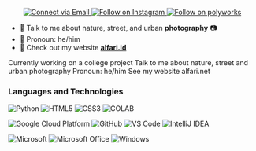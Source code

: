 
<p align="center">
  <a href="#">
    <!--<img alt="Annie Wu animated svg" src="https://i.ibb.co/Wg56hFM/header-111.jpg" width="75%" height=auto preserveAspectRatio="xMidYMid meet"/>-->
  </a>
</p>

<p align="center">
  <a href="mailto:muhammadarialghifari57@gmail.com"> 
    <img alt="Connect via Email" src="https://img.shields.io/badge/Gmail-c14438?style=for-the-badge&logo=Gmail&logoColor=white" />
  </a>
  <a href="https://www.instagram.com/alfari_zero/"> 
    <img alt="Follow on Instagram" src="https://img.shields.io/badge/-Instagram-E4405F?style=for-the-badge&logo=instagram&logoColor=white" />
  </a>
  <a href="https://www.polywork.com/alfari"> 
    <img alt="Follow on polyworks" src="https://img.shields.io/badge/-POLYWORKS-green?style=for-the-badge&logo=polyworks&logoColor=white" />
  </a>
</p>



- 💬 Talk to me about nature, street, and urban **photography** :camera:
- 👑 Pronoun: he/him
- 🌴 Check out my website **[alfari.id](https://alfari.id/)**


Currently working on a college project
Talk to me about nature, street and urban photography
Pronoun: he/him
See my website alfari.net

### Languages and Technologies


![Python](https://img.shields.io/badge/-Python-3776AB?style=for-the-badge&logo=python&logoColor=ffffff)
![HTML5](https://img.shields.io/badge/-HTML5-E44D26?style=for-the-badge&logo=html5&logoColor=ffffff)
![CSS3](https://img.shields.io/badge/-CSS3-2965f1?style=for-the-badge&logo=css3&logoColor=ffffff)
![COLAB](https://img.shields.io/badge/COLAB%20RESEARCH-COLAB-orange?style=for-the-badge&logo=ffffff)


![Google Cloud Platform](https://img.shields.io/badge/-Google%20Cloud-232F3E?style=for-the-badge&logo=google-cloud&logoColor=ffffff)
![GitHub](https://img.shields.io/badge/-GitHub-211F1F?style=for-the-badge&logo=github&logoColor=ffffff)
![VS Code](http://img.shields.io/badge/-VS%20Code-007ACC?style=for-the-badge&logo=visual-studio-code&logoColor=ffffff)
![IntelliJ IDEA](http://img.shields.io/badge/-IntelliJ%20IDEA-0B0D0F?style=for-the-badge&logo=intellij-idea&logoColor=ffffff)

![Microsoft](http://img.shields.io/badge/-Microsoft-0078D4?style=for-the-badge&logo=microsoft&logoColor=ffffff)
![Microsoft Office](http://img.shields.io/badge/-Microsoft%20Office-DC3E15?style=for-the-badge&logo=microsoft-office&logoColor=ffffff)
![Windows](http://img.shields.io/badge/-Windows-0078D6?style=for-the-badge&logo=windows&logoColor=ffffff)
<!---->

<!--If you like my content or find anything useful, give it a :star: or support me by buying me a coffee :coffee::grinning:

<a href="https://www.buymeacoffee.com/alfari" target="_blank"><img src="https://www.buymeacoffee.com/assets/img/custom_images/orange_img.png" alt="Buy Me A Coffee" style="height: 41px !important;width: 174px !important;box-shadow: 0px 3px 2px 0px rgba(190, 190, 190, 0.5) !important;-webkit-box-shadow: 0px 3px 2px 0px rgba(190, 190, 190, 0.5) !important;" ></a>-->

